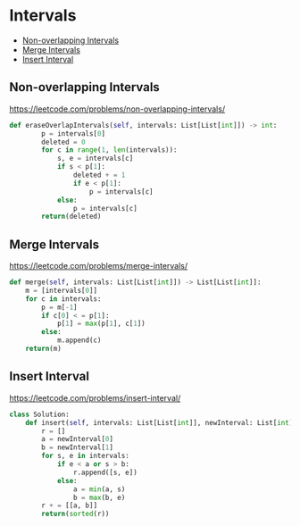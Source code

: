 # Intervals

+ [Non-overlapping Intervals](#non-overlapping-intervals)
+ [Merge Intervals](#merge-intervals)
+ [Insert Interval](#insert-interval)

## Non-overlapping Intervals

https://leetcode.com/problems/non-overlapping-intervals/

```python
def eraseOverlapIntervals(self, intervals: List[List[int]]) -> int:
        p = intervals[0]
        deleted = 0
        for c in range(1, len(intervals)):
            s, e = intervals[c]
            if s < p[1]:
                deleted + = 1
                if e < p[1]:
                    p = intervals[c]
            else:
                p = intervals[c]
        return(deleted)
```

## Merge Intervals

https://leetcode.com/problems/merge-intervals/

```python
def merge(self, intervals: List[List[int]]) -> List[List[int]]:
    m = [intervals[0]]
    for c in intervals:
        p = m[-1]
        if c[0] < = p[1]:
            p[1] = max(p[1], c[1])
        else:
            m.append(c)
    return(m)
```

## Insert Interval

https://leetcode.com/problems/insert-interval/

```python
class Solution:
    def insert(self, intervals: List[List[int]], newInterval: List[int]) -> List[List[int]]:
        r = []
        a = newInterval[0]
        b = newInterval[1]
        for s, e in intervals:
            if e < a or s > b:
                r.append([s, e])
            else:
                a = min(a, s)
                b = max(b, e)
        r + = [[a, b]]
        return(sorted(r))
```
